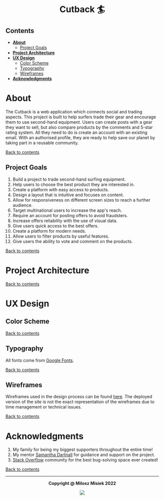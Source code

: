 # <div align='center'> Cutback :surfer: <!-- omit in toc --> </div>

## Contents

- [**About**](#about)
  - [Project Goals](#project-goals)
- [**Project Architecture**](#project-architecture)
- [**UX Design**](#ux-design)
  - [Color Scheme](#color-scheme)
  - [Typography](#typography)
  - [Wireframes](#wireframes)
- [**Acknowledgments**](#acknowledgments)

# **About**
The Cutback is a web application which connects social and trading aspects. This project is built to help surfers trade their gear and encourage them to use second-hand equipment. Users can create posts with a gear they want to sell, but also compare products by the comments and 5-star rating system. All they need to do is create an account with an existing email. With an authorised profile, they are ready to help save our planet by taking part in a reusable community.

[Back to contents](#contents)

## Project Goals
1. Build a project to trade second-hand surfing equipment.
2. Help users to choose the best product they are interested in.
3. Create a platform with easy access to products.
4. Design a layout that is intuitive and focuses on content.
5. Allow for responsiveness on different screen sizes to reach a further audience.
6. Target multinational users to increase the app's reach.
7. Require an account for posting offers to avoid fraudsters.
8. Increase offers reliability with the use of visual data.
9. Give users quick access to the best offers.
10. Create a platform for modern needs.
11. Allow users to filter products by useful features.
12. Give users the ability to vote and comment on the products.

[Back to contents](#contents)
# **Project Architecture**
<!-- Document the reuse of components -->

[Back to contents](#contents)

# **UX Design**
<!-- The main theme of the application is designed to be toned, thus it gives a great contrast with elements of brighter colours requiring attention. The principle of the design is to bring a minimalistic approach to the page. -->
## Color Scheme
<!-- The colour scheme is based on pastel colours with the use of bold colours to bring the user's attention. -->

[Back to contents](#contents)
## Typography
<!-- The primary font used for the application is Inter. The logo and big headings use Karla font. Together they give great contrast but also transition smoothly between one another.  -->
All fonts come from [Google Fonts](https://fonts.google.com/).

[Back to contents](#contents)

## Wireframes
 Wireframes used in the design process can be found [here](documentation/wireframes/cutback-wireframes.pdf). The deployed version of the site is not the exact representation of the wireframes due to time management or technical issues.

 [Back to contents](#contents)

# **Acknowledgments**
1. My family for being my biggest supporters throughout the entire time!
3. My mentor [Samantha Dartnall](https://www.linkedin.com/in/samantha-dartnall/) for guidance and support on the project.
4. [Stack Overflow](https://stackoverflow.com/) community for the best bug-solving space ever created!

[Back to contents](#contents)

---
**<div align='center'>Copyright @ Milosz Misiek 2022</div>**
<div align='center'>
    <a href="https://www.linkedin.com/in/milosz-misiek/" target="_blank">
        <img src="https://img.shields.io/badge/LinkedIn-0077B5?style=for-the-badge&logo=linkedin&logoColor=white" />
    </a>
</div>